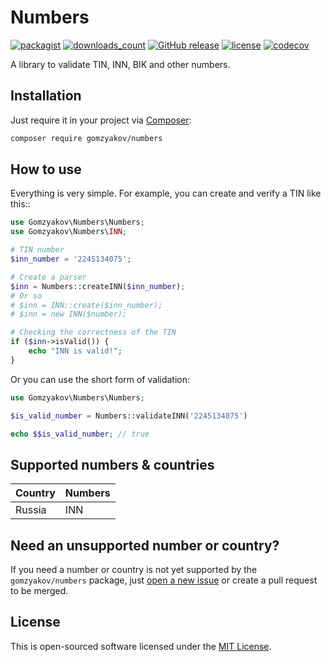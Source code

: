# Numbers

[![packagist](https://img.shields.io/packagist/v/gomzyakov/inn.svg)](https://packagist.org/packages/gomzyakov/inn)
[![downloads_count](https://img.shields.io/packagist/dt/gomzyakov/inn.svg)](https://packagist.org/packages/gomzyakov/inn)
[![GitHub release](https://img.shields.io/github/release/gomzyakov/inn.svg)](https://github.com/gomzyakov/inn/releases/latest)
[![license](https://img.shields.io/badge/License-MIT-green.svg)](https://github.com/gomzyakov/numbers/blob/development/LICENSE)
[![codecov](https://codecov.io/gh/gomzyakov/inn/branch/main/graph/badge.svg?token=sYbm7W23NV)](https://codecov.io/gh/gomzyakov/inn)

A library to validate TIN, INN, BIK and other numbers.

## Installation

Just require it in your project via [Composer](https://getcomposer.org):

```bash
composer require gomzyakov/numbers
```

## How to use

Everything is very simple. For example, you can create and verify a TIN like this::

```php
use Gomzyakov\Numbers\Numbers;
use Gomzyakov\Numbers\INN;

# TIN number
$inn_number = '2245134075';

# Create a parser
$inn = Numbers::createINN($inn_number);
# Or so
# $inn = INN::create($inn_number);
# $inn = new INN($number);

# Checking the correctness of the TIN
if ($inn->isValid()) {
    echo "INN is valid!";
}
```

Or you can use the short form of validation:

```php
use Gomzyakov\Numbers\Numbers;

$is_valid_number = Numbers::validateINN('2245134075')

echo $$is_valid_number; // true
```

## Supported numbers & countries

| Country | Numbers |
|---------|---------|
| Russia  | INN     |

[//]: # (USA TIN Central Sales Tax &#40;CST&#41;? - IndiaFilings)

## Need an unsupported number or country?

If you need a number or country is not yet supported by the `gomzyakov/numbers` package, just [open a new issue](https://github.com/gomzyakov/numbers/issues) or create a pull request to be merged.

## License

This is open-sourced software licensed under the [MIT License](https://github.com/gomzyakov/numbers/blob/main/LICENSE).
